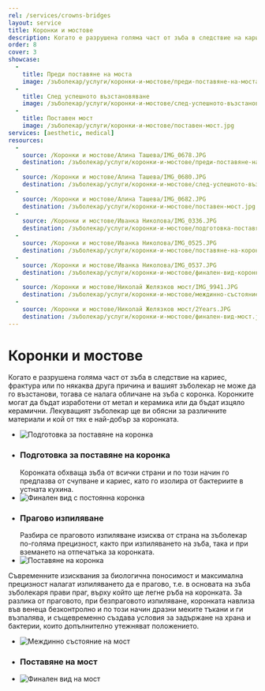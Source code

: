 ```yaml
---
rel: /services/crowns-bridges
layout: service
title: Коронки и мостове
description: Когато е разрушена голяма част от зъба в следствие на кариес, фрактура или по някаква друга причина, вашия болекар ще ви насочи към обличането на зъба с коронка. Коронката обхваща зъба от всички страни и по този начин го предпазва от счупване и кариес, като го изолира от бактериите в устната кухина.
order: 8
cover: 3
showcase:
  - 
    title: Преди поставяне на моста
    image: /зъболекар/услуги/коронки-и-мостове/преди-поставяне-на-моста.jpg
  - 
    title: След успешното възстановяване
    image: /зъболекар/услуги/коронки-и-мостове/след-успешното-възстановяване.jpg
  - 
    title: Поставен мост
    image: /зъболекар/услуги/коронки-и-мостове/поставен-мост.jpg
services: [aesthetic, medical]
resources:
  -
    source: /Коронки и мостове/Алина Ташева/IMG_0678.JPG
    destination: /зъболекар/услуги/коронки-и-мостове/преди-поставяне-на-моста.jpg
  -
    source: /Коронки и мостове/Алина Ташева/IMG_0680.JPG
    destination: /зъболекар/услуги/коронки-и-мостове/след-успешното-възстановяване.jpg
  -
    source: /Коронки и мостове/Алина Ташева/IMG_0682.JPG
    destination: /зъболекар/услуги/коронки-и-мостове/поставен-мост.jpg
  -
    source: /Коронки и мостове/Иванка Николова/IMG_0336.JPG
    destination: /зъболекар/услуги/коронки-и-мостове/подготовка-поставяне-на-коронка.jpg
  -
    source: /Коронки и мостове/Иванка Николова/IMG_0525.JPG
    destination: /зъболекар/услуги/коронки-и-мостове/поставяне-на-коронка.jpg
  -
    source: /Коронки и мостове/Иванка Николова/IMG_0537.JPG
    destination: /зъболекар/услуги/коронки-и-мостове/финален-вид-коронка.jpg
  -
    source: /Коронки и мостове/Николай Желязков мост/IMG_9941.JPG
    destination: /зъболекар/услуги/коронки-и-мостове/междинно-състояние-мост.jpg
  -
    source: /Коронки и мостове/Николай Желязков мост/2Years.JPG
    destination: /зъболекар/услуги/коронки-и-мостове/финален-вид-мост.jpg
---
```

# Коронки и мостове

Когато е разрушена голяма част от зъба в следствие на кариес, фрактура или по някаква друга причина и вашият зъболекар не може да го възстанови, тогава се налага обличане на зъба с коронка. Коронките могат да бъдат изработени от метал и керамика или да бъдат изцяло керамични. Лекуващият зъболекар ще ви обясни за различните материали и кой от тях е най-добър за коронката. 

- ![Подготовка за поставяне на коронка](коронки-и-мостове/подготовка-поставяне-на-коронка.jpg)
- ### Подготовка за поставяне на коронка
  Коронката обхваща зъба от всички страни и по този начин го предпазва от счупване и кариес, като го изолира от бактериите в устната кухина.
- ![Финален вид с постоянна коронка](коронки-и-мостове/финален-вид-коронка.jpg) 
- ### Прагово изпиляване
  Разбира се праговото изпиляване изисква от страна на зъболекар по-голяма прецизност, както при изпиляването на зъба, така и при вземането на отпечатъка за коронката.
- ![Поставяне на коронка](коронки-и-мостове/поставяне-на-коронка.jpg)
  
Съвременните изисквания за биологична поносимост и максимална прецизност налагат изпиляването да е прагово, т.е. в основата на зъба зъболекаря прави праг, върху който ще легне ръба на коронката. За разлика от праговото, при безпраговото изпиляване, коронката навлиза във венеца безконтролно и по този начин дразни меките тъкани и ги възпалява, и същевременно създава условия за задържане на храна и бактерии, които допълнително утежняват положението.


- ![Междинно състояние на мост](коронки-и-мостове/междинно-състояние-мост.jpg)
- ### Поставяне на мост
- ![Финален вид на мост](коронки-и-мостове/финален-вид-мост.jpg)
